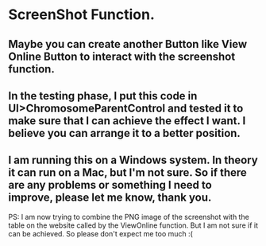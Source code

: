# ScreenShot Function.
 Maybe you can create another Button like View Online Button to interact with the screenshot function.
 ---
 
 In the testing phase, I put this code in UI>ChromosomeParentControl and tested it to make sure that I can achieve the effect I want. I believe you can arrange it to a better position.
 ---
 
 I am running this on a Windows system. In theory it can run on a Mac, but I'm not sure. So if there are any problems or something I need to improve, please let me know, thank you.
 ---
 
PS: I am now trying to combine the PNG image of the screenshot with the table on the website called by the ViewOnline function. But I am not sure if it can be achieved. So please don't expect me too much :(
